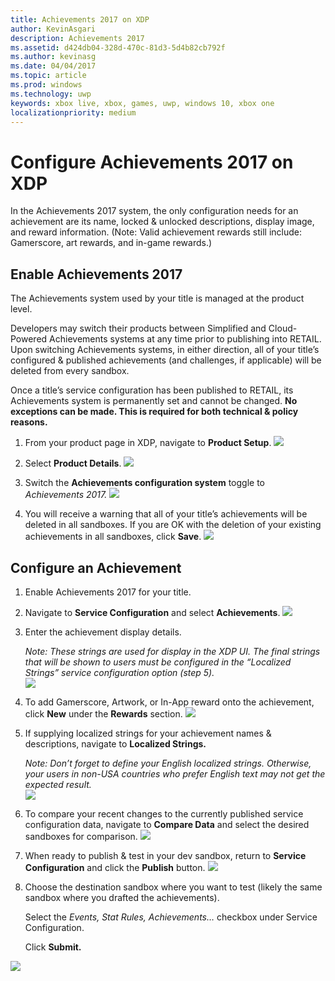 ```yaml
---
title: Achievements 2017 on XDP
author: KevinAsgari
description: Achievements 2017
ms.assetid: d424db04-328d-470c-81d3-5d4b82cb792f
ms.author: kevinasg
ms.date: 04/04/2017
ms.topic: article
ms.prod: windows
ms.technology: uwp
keywords: xbox live, xbox, games, uwp, windows 10, xbox one
localizationpriority: medium
---
```


# Configure Achievements 2017 on XDP

In the Achievements 2017 system, the only configuration needs for an achievement are its name, locked & unlocked descriptions, display image, and reward information. (Note: Valid achievement rewards still include: Gamerscore, art rewards, and in-game rewards.)

<span id="_Enable_Simplified_Achievements" class="anchor"></span>

## Enable Achievements 2017

The Achievements system used by your title is managed at the product level.  

Developers may switch their products between Simplified and Cloud-Powered Achievements systems at any time prior to publishing into RETAIL. Upon switching Achievements systems, in either direction, all of your title’s configured & published achievements (and challenges, if applicable) will be deleted from every sandbox. 

Once a title’s service configuration has been published to RETAIL, its Achievements system is permanently set and cannot be changed. **No exceptions can be made. This is required for both technical & policy reasons.**

1.  From your product page in XDP, navigate to **Product Setup**.
![](../images/omega/simplified-achievements-1.png)

2.  Select **Product Details**.
![](../images/omega/simplified-achievements-2.png)

1.  Switch the **Achievements configuration system** toggle to *Achievements 2017.*
![](../images/omega/simplified-achievements-2.png)

1.  You will receive a warning that all of your title’s achievements will be deleted in all sandboxes. If you are OK with the deletion of your existing achievements in all sandboxes, click **Save**.
![](../images/omega/simplified-achievements-4.png)

## Configure an Achievement

1.  Enable Achievements 2017 for your title.

2.  Navigate to **Service Configuration** and select **Achievements**.
![](../images/omega/simplified-achievements-5.png)

1.  Enter the achievement display details.

    *Note: These strings are used for display in the XDP UI. The final strings that will be shown to users must be configured in the “Localized Strings” service configuration option (step 5).*<br>
![](../images/omega/simplified-achievements-6.png)

1.  To add Gamerscore, Artwork, or In-App reward onto the achievement, click **New** under the **Rewards** section.
![](../images/omega/simplified-achievements-7.png)

1.  If supplying localized strings for your achievement names & descriptions, navigate to **Localized Strings.**

    *Note: Don’t forget to define your English localized strings. Otherwise, your users in non-USA countries who prefer English text may not get the expected result.*<br>
![](../images/omega/simplified-achievements-8.png)

1.  To compare your recent changes to the currently published service configuration data, navigate to **Compare Data** and select the desired sandboxes for comparison.
![](../images/omega/simplified-achievements-9.png)

1.  When ready to publish & test in your dev sandbox, return to **Service Configuration** and click the **Publish** button.
![](../images/omega/simplified-achievements-10.png)

1.  Choose the destination sandbox where you want to test (likely the same sandbox where you drafted the achievements).

    Select the *Events, Stat Rules, Achievements…* checkbox under Service Configuration.

    Click **Submit.**

![](../images/omega/simplified-achievements-11.png)